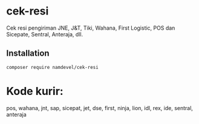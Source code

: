 # cek-resi
 Cek resi pengiriman JNE, J&T, Tiki, Wahana, First Logistic, POS dan Sicepate, Sentral, Anteraja, dll.
 
Installation
------------
```
composer require namdevel/cek-resi
```

# Kode kurir:
 pos, wahana, jnt, sap, sicepat, jet, dse, first, ninja, lion, idl, rex, ide, sentral, anteraja